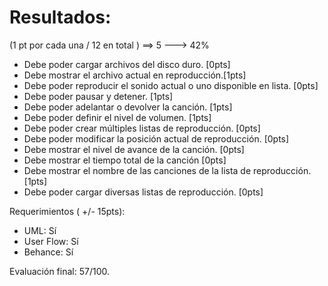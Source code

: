 # Resultados:

(1 pt por cada una / 12 en total ) ==> 5 ---> 42%

- Debe poder cargar archivos del disco duro. [0pts]
- Debe mostrar el archivo actual en reproducción.[1pts]
- Debe poder reproducir el sonido actual o uno disponible en lista. [0pts]
- Debe poder pausar y detener. [1pts]
- Debe poder adelantar o devolver la canción. [1pts]
- Debe poder definir el nivel de volumen. [1pts]
- Debe poder crear múltiples listas de reproducción. [0pts]
- Debe poder modificar la posición actual de reproducción. [0pts]
- Debe mostrar el nivel de avance de la canción. [0pts]
- Debe mostrar el tiempo total de la canción [0pts]
- Debe mostrar el nombre de las canciones de la lista de reproducción. [1pts]
- Debe poder cargar diversas listas de reproducción. [0pts]

Requerimientos ( +/- 15pts):
- UML: Sí
- User Flow: Sí
- Behance: Sí

Evaluación final: 57/100.
